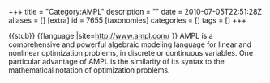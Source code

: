 +++
title = "Category:AMPL"
description = ""
date = 2010-07-05T22:51:28Z
aliases = []
[extra]
id = 7655
[taxonomies]
categories = []
tags = []
+++

{{stub}}
{{language
|site=http://www.ampl.com/
}}
AMPL is a comprehensive and powerful algebraic modeling language for linear and nonlinear optimization problems, in discrete or continuous variables. One particular advantage of AMPL is the similarity of its syntax to the mathematical notation of optimization problems.
